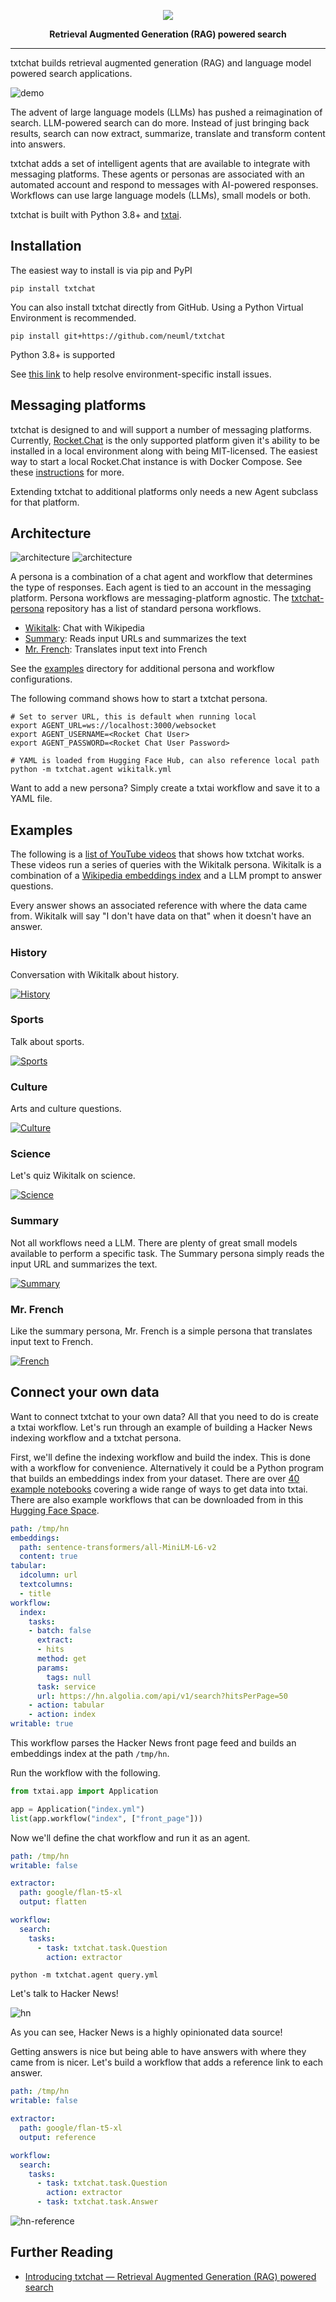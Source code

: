<p align="center">
    <img src="https://raw.githubusercontent.com/neuml/txtchat/master/logo.png"/>
</p>

<p align="center">
    <b>Retrieval Augmented Generation (RAG) powered search</b>
</p>

-------------------------------------------------------------------------------------------------------------------------------------------------------

txtchat builds retrieval augmented generation (RAG) and language model powered search applications.

![demo](https://raw.githubusercontent.com/neuml/txtchat/master/demo.gif)

The advent of large language models (LLMs) has pushed a reimagination of search. LLM-powered search can do more. Instead of just bringing back results, search can now extract, summarize, translate and transform content into answers.

txtchat adds a set of intelligent agents that are available to integrate with messaging platforms. These agents or personas are associated with an automated account and respond to messages with AI-powered responses. Workflows can use large language models (LLMs), small models or both.

txtchat is built with Python 3.8+ and [txtai](https://github.com/neuml/txtai).

## Installation

The easiest way to install is via pip and PyPI

    pip install txtchat

You can also install txtchat directly from GitHub. Using a Python Virtual Environment is recommended.

    pip install git+https://github.com/neuml/txtchat

Python 3.8+ is supported

See [this link](https://github.com/neuml/txtai#installation) to help resolve environment-specific install issues.

## Messaging platforms

txtchat is designed to and will support a number of messaging platforms. Currently, [Rocket.Chat](https://github.com/RocketChat/Rocket.Chat) is the only supported platform given it's ability to be installed in a local environment along with being MIT-licensed. The easiest way to start a local Rocket.Chat instance is with Docker Compose. See these [instructions](https://docs.rocket.chat/deploy/prepare-for-your-deployment/rapid-deployment-methods/docker-and-docker-compose) for more.

Extending txtchat to additional platforms only needs a new Agent subclass for that platform.

## Architecture

![architecture](https://raw.githubusercontent.com/neuml/txtchat/master/images/architecture.png#gh-light-mode-only)
![architecture](https://raw.githubusercontent.com/neuml/txtchat/master/images/architecture-dark.png#gh-dark-mode-only)

A persona is a combination of a chat agent and workflow that determines the type of responses. Each agent is tied to an account in the messaging platform. Persona workflows are messaging-platform agnostic. The [txtchat-persona](https://hf.co/neuml/txtchat-personas) repository has a list of standard persona workflows.

- [Wikitalk](https://hf.co/neuml/txtchat-personas/blob/main/wikitalk.yml): Chat with Wikipedia
- [Summary](https://hf.co/neuml/txtchat-personas/blob/main/summary.yml): Reads input URLs and summarizes the text
- [Mr. French](https://hf.co/neuml/txtchat-personas/blob/main/mrfrench.yml): Translates input text into French

See the [examples](./examples) directory for additional persona and workflow configurations.

The following command shows how to start a txtchat persona.

```
# Set to server URL, this is default when running local
export AGENT_URL=ws://localhost:3000/websocket
export AGENT_USERNAME=<Rocket Chat User>
export AGENT_PASSWORD=<Rocket Chat User Password>

# YAML is loaded from Hugging Face Hub, can also reference local path
python -m txtchat.agent wikitalk.yml
```

Want to add a new persona? Simply create a txtai workflow and save it to a YAML file.

## Examples

The following is a [list of YouTube videos](https://www.youtube.com/watch?v=ROyess8dLoA&list=PLaqn_lxC5d0C_HPe53GPk7jBH3xhBcgu-) that shows how txtchat works. These videos run a series of queries with the Wikitalk persona. Wikitalk is a combination of a [Wikipedia embeddings index](https://huggingface.co/NeuML/txtai-wikipedia) and a LLM prompt to answer questions.

Every answer shows an associated reference with where the data came from. Wikitalk will say "I don't have data on that" when it doesn't have an answer.

### History

Conversation with Wikitalk about history.

[![History](https://img.youtube.com/vi/ROyess8dLoA/maxresdefault.jpg)](https://youtube.com/watch?v=ROyess8dLoA)

### Sports

Talk about sports.

[![Sports](https://img.youtube.com/vi/LXRB-iruKSc/maxresdefault.jpg)](https://youtube.com/watch?v=LXRB-iruKSc)

### Culture

Arts and culture questions.

[![Culture](https://img.youtube.com/vi/OkObkNhJIgk/maxresdefault.jpg)](https://youtube.com/watch?v=OkObkNhJIgk)

### Science

Let's quiz Wikitalk on science.

[![Science](https://img.youtube.com/vi/-rsYDsZc9Wo/maxresdefault.jpg)](https://youtube.com/watch?v=-rsYDsZc9Wo)

### Summary

Not all workflows need a LLM. There are plenty of great small models available to perform a specific task. The Summary persona simply reads the input URL and summarizes the text.

[![Summary](https://img.youtube.com/vi/PBJm9aDqkn0/maxresdefault.jpg)](https://youtube.com/watch?v=PBJm9aDqkn0)

### Mr. French

Like the summary persona, Mr. French is a simple persona that translates input text to French.

[![French](https://img.youtube.com/vi/4x8pOIm4rbo/maxresdefault.jpg)](https://youtube.com/watch?v=4x8pOIm4rbo)

## Connect your own data

Want to connect txtchat to your own data? All that you need to do is create a txtai workflow. Let's run through an example of building a Hacker News indexing workflow and a txtchat persona.

First, we'll define the indexing workflow and build the index. This is done with a workflow for convenience. Alternatively it could be a Python program that builds an embeddings index from your dataset. There are over [40 example notebooks](https://github.com/neuml/txtai#examples) covering a wide range of ways to get data into txtai. There are also example workflows that can be downloaded from in this [Hugging Face Space](https://huggingface.co/spaces/NeuML/txtai).

```yaml
path: /tmp/hn
embeddings:
  path: sentence-transformers/all-MiniLM-L6-v2
  content: true
tabular:
  idcolumn: url
  textcolumns:
  - title
workflow:
  index:
    tasks:
    - batch: false
      extract:
      - hits
      method: get
      params:
        tags: null
      task: service
      url: https://hn.algolia.com/api/v1/search?hitsPerPage=50
    - action: tabular
    - action: index
writable: true
```

This workflow parses the Hacker News front page feed and builds an embeddings index at the path `/tmp/hn`. 

Run the workflow with the following.

```python
from txtai.app import Application

app = Application("index.yml")
list(app.workflow("index", ["front_page"]))
```

Now we'll define the chat workflow and run it as an agent.

```yaml
path: /tmp/hn
writable: false

extractor:
  path: google/flan-t5-xl
  output: flatten

workflow:
  search:
    tasks:
      - task: txtchat.task.Question
        action: extractor
```

```
python -m txtchat.agent query.yml
```

Let's talk to Hacker News!

![hn](https://raw.githubusercontent.com/neuml/txtchat/master/images/custom.png)

As you can see, Hacker News is a highly opinionated data source!

Getting answers is nice but being able to have answers with where they came from is nicer. Let's build a workflow that adds a reference link to each answer.

```yaml
path: /tmp/hn
writable: false

extractor:
  path: google/flan-t5-xl
  output: reference

workflow:
  search:
    tasks:
      - task: txtchat.task.Question
        action: extractor
      - task: txtchat.task.Answer
```

![hn-reference](https://raw.githubusercontent.com/neuml/txtchat/master/images/custom-reference.png)

## Further Reading

- [Introducing txtchat — Retrieval Augmented Generation (RAG) powered search](https://medium.com/neuml/introducing-txtchat-next-generation-conversational-search-and-workflows-for-all-97557009fb53)
